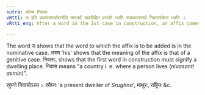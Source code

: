 ```yaml
---
sutra: सोस्य निवासः
vRtti: स इति प्रथमासमर्थादस्येति षष्ठ्यर्थे यथाविहितं प्रत्ययो भवति यत्प्रथमासमर्थे निवासश्चेत्स भवति ॥
vRtti_eng: After a word in the 1st case in construction, an affix comes in the sense of 'this is his dwelling place'

---
```

The word स shows that the word to which the affix is to be added is in the nominative case. अस्य 'his' shows that the meaning of the affix is that of a genitive case. निवासः, shows that the first word in construction must signify a dwelling place. निवास means "a country i. e. where a person lives (_nivasanti_ _asmin_)".

स्रुघ्नो निवासोऽस्य = स्रौघ्नः 'a present dweller of _Srughna_', माथुरः, राष्ट्रियः &c.
